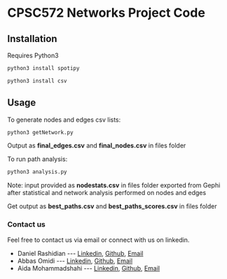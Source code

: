 # CPSC572 Networks Project Code

## Installation

Requires Python3

```bash
python3 install spotipy
```

```bash
python3 install csv
```

## Usage

To generate nodes and edges csv lists:

```bash
python3 getNetwork.py
```
Output as **final_edges.csv** and **final_nodes.csv** in files folder

To run path analysis:

```bash
python3 analysis.py
```

Note: input provided as **nodestats.csv** in files folder exported from Gephi after statistical and network analysis performed on nodes and edges

Get output as **best_paths.csv** and **best_paths_scores.csv** in files folder

### Contact us
Feel free to contact us via email or connect with us on linkedin.

- Daniel Rashidian --- [Linkedin](https://www.linkedin.com/in/daniel-rashidian/), [Github](https://github.com/danielrsdn), [Email](mailto:danielrasdn@gmail.com)
- Abbas Omidi --- [Linkedin](https://www.linkedin.com/in/abbasomidi77/), [Github](https://github.com/abbasomidi77), [Email](mailto:abbasomidi77@gmail.com)
- Aida Mohammadshahi ---  [Linkedin](https://www.linkedin.com/in/aida-mohammadshahi-9845861b3/), [Github](https://github.com/aidamohammadshahi), [Email](mailto:aidamoshahi@gmail.com)

